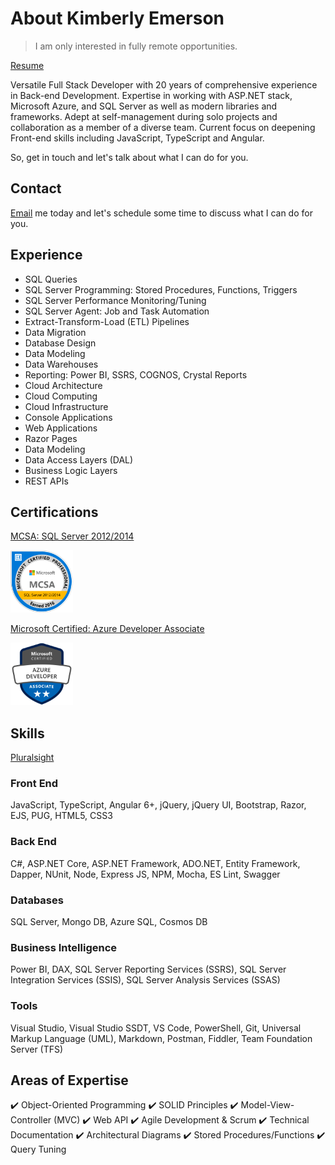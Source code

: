 # About Kimberly Emerson

> I am only interested in fully remote opportunities.

[Resume](resume_emerson_kimberly.pdf)

Versatile Full Stack Developer with 20 years of comprehensive experience in Back-end Development. Expertise in working with ASP.NET stack, Microsoft Azure, and SQL Server as well as modern libraries and frameworks. Adept at self-management during solo projects and collaboration as a member of a diverse team. Current focus on deepening Front-end skills including JavaScript, TypeScript and Angular.

So, get in touch and let's talk about what I can do for you. 

## Contact

[Email](mailto:kimberly@kimberlyemerson.dev) me today and let's schedule some time to discuss what I can do for you. 

## Experience

- SQL Queries
- SQL Server Programming: Stored Procedures, Functions, Triggers
- SQL Server Performance Monitoring/Tuning
- SQL Server Agent: Job and Task Automation
- Extract-Transform-Load (ETL) Pipelines
- Data Migration
- Database Design
- Data Modeling
- Data Warehouses
- Reporting: Power BI, SSRS, COGNOS, Crystal Reports
- Cloud Architecture
- Cloud Computing
- Cloud Infrastructure
- Console Applications
- Web Applications
- Razor Pages
- Data Modeling
- Data Access Layers (DAL)
- Business Logic Layers
- REST APIs

## Certifications

[MCSA: SQL Server 2012/2014](https://www.youracclaim.com/badges/bd03f281-d07c-435f-8169-894f1026ed80)

<a href="https://www.youracclaim.com/badges/bd03f281-d07c-435f-8169-894f1026ed80"><img src="https://github.com/kimberly-emerson/Documents/blob/master/sql.png" width=100px /></a>

[Microsoft Certified: Azure Developer Associate](https://www.youracclaim.com/badges/c102a797-cd4a-418c-b4a8-a2b3eaf91fe6)

<a href="https://www.youracclaim.com/badges/c102a797-cd4a-418c-b4a8-a2b3eaf91fe6"><img src="https://github.com/kimberly-emerson/Documents/blob/master/azure.png" width=100px /></a>

## Skills

[Pluralsight](https://app.pluralsight.com/profile/kimberly-emerson)

### Front End
JavaScript, TypeScript, Angular 6+, jQuery, jQuery UI, Bootstrap, Razor, EJS, PUG, HTML5, CSS3

### Back End
C#, ASP.NET Core, ASP.NET Framework, ADO.NET, Entity Framework, Dapper, NUnit, Node, Express JS, NPM, Mocha, ES Lint, Swagger

### Databases
SQL Server, Mongo DB, Azure SQL, Cosmos DB

### Business Intelligence
Power BI,  DAX, SQL Server Reporting Services (SSRS), SQL Server Integration Services (SSIS), SQL Server Analysis Services (SSAS)

### Tools
Visual Studio, Visual Studio SSDT, VS Code, PowerShell, Git, Universal Markup Language (UML), Markdown, Postman, Fiddler, Team Foundation Server (TFS)

## Areas of Expertise

✔️ Object-Oriented Programming
✔️ SOLID Principles
✔️ Model-View-Controller (MVC)
✔️ Web API
✔️ Agile Development & Scrum
✔️ Technical Documentation
✔️ Architectural Diagrams
✔️ Stored Procedures/Functions
✔️ Query Tuning
